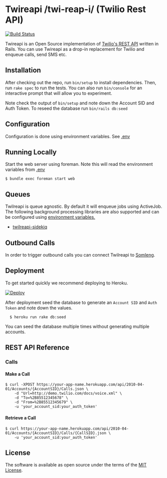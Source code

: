 # Twireapi /twi-reap-i/ (Twilio Rest API)

[![Build Status](https://travis-ci.org/dwilkie/twilreapi.svg?branch=master)](https://travis-ci.org/dwilkie/twilreapi)

Twireapi is an Open Source implementation of [Twilio's REST API](https://www.twilio.com/docs/api/rest) written in Rails. You can use Twireapi as a drop-in replacement for Twilio and enqueue calls, send SMS etc.

## Installation

After checking out the repo, run `bin/setup` to install dependencies. Then, run `rake spec` to run the tests. You can also run `bin/console` for an interactive prompt that will allow you to experiment.

Note check the output of `bin/setup` and note down the Account SID and Auth Token. To reseed the database run `bin/rails db:seed`

## Configuration

Configuration is done using environment variables. See [.env](https://github.com/dwilkie/twilreapi/blob/master/.env)

## Running Locally

Start the web server using foreman. Note this will read the environment variables from [.env](https://github.com/dwilkie/twilreapi/blob/master/.env)

```
$ bundle exec foreman start web
```

## Queues

Twilreapi is queue agnostic. By default it will enqueue jobs using ActiveJob. The following background processing libraries are also supported and can be configured using [environment variables.](https://github.com/dwilkie/twilreapi/blob/master/.env)

* [twilreapi-sidekiq](https://github.com/dwilkie/twilreapi-sidekiq)

## Outbound Calls

In order to trigger outbound calls you can connect Twilreapi to [Somleng](https://github.com/dwilkie/somleng).

## Deployment

To get started quickly we recommend deploying to Heroku.

[![Deploy](https://www.herokucdn.com/deploy/button.svg)](https://heroku.com/deploy)

After deployment seed the database to generate an `Account SID` and `Auth Token` and note down the values.

```
  $ heroku run rake db:seed
```

You can seed the database multiple times without generating multiple accounts.

## REST API Reference

### Calls

#### Make a Call

```
$ curl -XPOST https://your-app-name.herokuapp.com/api/2010-04-01/Accounts/{AccountSID}/Calls.json \
    -d "Url=http://demo.twilio.com/docs/voice.xml" \
    -d "To=%2B85512345678" \
    -d "From=%2B85512345679" \
    -u 'your_account_sid:your_auth_token'
```

#### Retrieve a Call

```
$ curl https://your-app-name.herokuapp.com/api/2010-04-01/Accounts/{AccountSID}/Calls/{CallSID}.json \
    -u 'your_account_sid:your_auth_token'
```

## License

The software is available as open source under the terms of the [MIT License](http://opensource.org/licenses/MIT).

